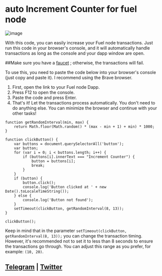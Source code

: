 # auto Increment Counter for fuel node
![image](https://github.com/xONEIROS/auto-Increment-Counter-for-fuel-node/assets/174752031/ec41adf6-335e-4acd-b745-c90c4fd4c70a)

With this code, you can easily increase your Fuel node transactions. Just run this code in your browser's console, and it will automatically handle transactions as long as the console and your dapp window are open.

##Make sure you have a [faucet](https://faucet-beta-5.fuel.network/) ; otherwise, the transactions will fail.


To use this, you need to paste the code below into your browser's console (just copy and paste it). I recommend using the Brave browser.

1. First, open the link to your Fuel node Dapp.
2. Press F12 to open the console.
3. Paste the code and press Enter.
4. That's it! Let the transactions process automatically. You don't need to do anything else. You can minimize the browser and continue with your other tasks!

```
function getRandomInterval(min, max) {
    return Math.floor(Math.random() * (max - min + 1) + min) * 1000;
}

function clickButton() {
    var buttons = document.querySelectorAll('button');
    var button;
    for (var i = 0; i < buttons.length; i++) {
        if (buttons[i].innerText === "Increment Counter") {
            button = buttons[i];
            break;
        }
    }
    if (button) {
        button.click();
        console.log('Button clicked at ' + new Date().toLocaleTimeString());
    } else {
        console.log('Button not found');
    }
    setTimeout(clickButton, getRandomInterval(8, 13));
}

clickButton();
```

Keep in mind that in the parameter `setTimeout(clickButton, getRandomInterval(8, 13));` you can change the transaction timing.
However, it's recommended not to set it to less than 8 seconds to ensure the transactions go through. You can adjust this range as you prefer, for example: `(10, 20)`.

## [Telegram](https://t.me/xOneiros) | [Twitter](https://x.com0xOneiros)

